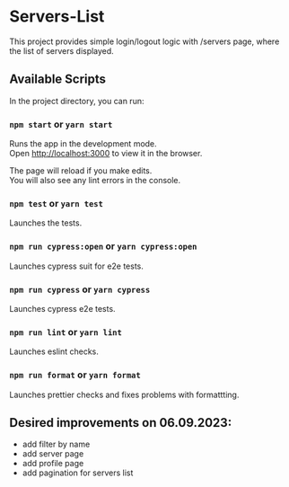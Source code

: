 # Servers-List

This project provides simple login/logout logic with /servers page, where the list of servers displayed.

## Available Scripts

In the project directory, you can run:

### `npm start` or `yarn start`

Runs the app in the development mode.\
Open [http://localhost:3000](http://localhost:3000) to view it in the browser.

The page will reload if you make edits.\
You will also see any lint errors in the console.

### `npm test` or `yarn test`

Launches the tests.

### `npm run cypress:open` or `yarn cypress:open`

Launches cypress suit for e2e tests.

### `npm run cypress` or `yarn cypress`

Launches cypress e2e tests.

### `npm run lint` or `yarn lint`

Launches eslint checks.

### `npm run format` or `yarn format`

Launches prettier checks and fixes problems with formattting.

## Desired improvements on 06.09.2023:

- add filter by name
- add server page
- add profile page
- add pagination for servers list
